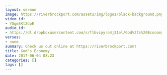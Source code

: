 ```yaml
---
layout: sermon
image: https://riverbrockport.com/assets/img/logos/black-background.png
video_id:
- YDgmSKtZdpE
audio_id:
- https://dl.dropboxusercontent.com/s/flbvipyro4j31el/God%27s%20Economy.mp3?dl=0
verses:
- none
summary: Check us out online at https://riverbrockport.com!
title: God's Economy
date: 2017-06-04 08:23
categories: []
tags: []
---
```

